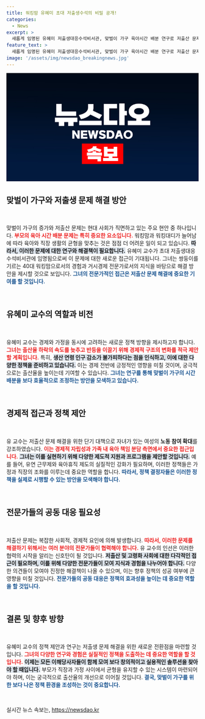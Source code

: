 ```yaml
---
title: 워킹맘 유혜미 초대 저출생수석의 비밀 공개!
categories:
  - News
excerpt: >
  새롭게 임명된 유혜미 저출생대응수석비서관, 맞벌이 가구 육아시간 배분 연구로 저출산 문제 해결에 나선다! 초등학교 쌍둥이 워킹맘이 구상하는 경제·사회 구조적 변화는 과연? 경제 전문가의 새로운 도전이 기대된다.
feature_text: >
  새롭게 임명된 유혜미 저출생대응수석비서관, 맞벌이 가구 육아시간 배분 연구로 저출산 문제 해결에 나선다! 초등학교 쌍둥이 워킹맘이 구상하는 경제·사회 구조적 변화는 과연? 경제 전문가의 새로운 도전이 기대된다.
image: '/assets/img/newsdao_breakingnews.jpg'
---
```


<p><img src="/assets/img/newsdao_breakingnews.jpg" alt="bookingtag 속보" /></p>

<h2 data-ke-size="size26">맞벌이 가구와 저출생 문제 해결 방안</h2>

<p data-ke-size="size16">&nbsp;</p>

<p data-ke-size="size16">맞벌이 가구의 증가와 저출산 문제는 현대 사회가 직면하고 있는 주요 현안 중 하나입니다. <b><span style="color: #ee2323;">부모의 육아 시간 배분 문제는 특히 중요한 요소입니다.</span></b> 워킹맘과 워킹대디가 늘어남에 따라 육아와 직장 생활의 균형을 맞추는 것은 점점 더 어려운 일이 되고 있습니다. <b><span style="background-color: #21538527;">따라서, 이러한 문제에 대한 연구와 해결책이 필요합니다.</span></b> 유혜미 교수가 초대 저출생대응수석비서관에 임명됨으로써 이 문제에 대한 새로운 접근이 기대됩니다. 그녀는 쌍둥이를 기르는 40대 워킹맘으로서의 경험과 거시경제 전문가로서의 지식을 바탕으로 해결 방안을 제시할 것으로 보입니다. <b><span style="color: #1a5490;">그녀의 전문가적인 접근은 저출산 문제 해결에 중요한 기여를 할 것입니다.</span></b></p>

<p data-ke-size="size16">&nbsp;</p>

<h2 data-ke-size="size26">유혜미 교수의 역할과 비전</h2>

<p data-ke-size="size16">&nbsp;</p>

<p data-ke-size="size16">유혜미 교수는 경제와 가정을 동시에 고려하는 새로운 정책 방향을 제시하고자 합니다. <b><span style="color: #ee2323;">그녀는 출산율 하락의 속도를 늦추고 반등을 이끌기 위해 경제적 구조의 변화를 적극 제안할 계획입니다.</span></b> 특히, <b><span style="background-color: #21538527;">생산 연령 인구 감소가 불가피하다는 점을 인식하고, 이에 대한 다양한 정책을 준비하고 있습니다.</span></b> 이는 경제 전반에 긍정적인 영향을 미칠 것이며, 궁극적으로는 출산율을 높이는데 기여할 수 있습니다. <b><span style="color: #1a5490;">그녀는 연구를 통해 맞벌이 가구의 시간 배분을 보다 효율적으로 조정하는 방안을 모색하고 있습니다.</span></b></p>

<p data-ke-size="size16">&nbsp;</p>

<h2 data-ke-size="size26">경제적 접근과 정책 제안</h2>

<p data-ke-size="size16">&nbsp;</p>

<p data-ke-size="size16">유 교수는 저출산 문제 해결을 위한 단기 대책으로 자녀가 있는 여성의 <b>노동 참여 확대</b>를 강조하였습니다. <b><span style="color: #ee2323;">이는 경제적 자립성과 가족 내 육아 책임 분담 측면에서 중요한 접근입니다.</span></b> <b><span style="background-color: #21538527;">그녀는 이를 실현하기 위해 다양한 제도적 지원과 프로그램을 제안할 것입니다.</span></b> 예를 들어, 유연 근무제와 육아휴직 제도의 실질적인 강화가 필요하며, 이러한 정책들은 가정과 직장의 조화를 이루는데 중요한 역할을 합니다. <b><span style="color: #1a5490;">따라서, 정책 결정자들은 이러한 정책을 실제로 시행할 수 있는 방안을 모색해야 합니다.</span></b></p>

<p data-ke-size="size16">&nbsp;</p>

<h2 data-ke-size="size26">전문가들의 공동 대응 필요성</h2>

<p data-ke-size="size16">&nbsp;</p>

<p data-ke-size="size16">저출산 문제는 복잡한 사회적, 경제적 요인에 의해 발생합니다. <b><span style="color: #ee2323;">따라서, 이러한 문제를 해결하기 위해서는 여러 분야의 전문가들이 협력해야 합니다.</span></b> 유 교수의 인선은 이러한 협력의 시작을 알리는 신호탄이 될 것입니다. <b><span style="background-color: #21538527;">저출산 및 고령화 사회에 대한 다각적인 접근이 필요하며, 이를 위해 다양한 전문가들이 모여 지식과 경험을 나누어야 합니다.</span></b> 다양한 의견들이 모여야 진정한 해결책이 나올 수 있으며, 이는 향후 정책의 성공 여부에 큰 영향을 미칠 것입니다. <b><span style="color: #1a5490;">전문가들의 공동 대응은 정책의 효과성을 높이는 데 중요한 역할을 할 것입니다.</span></b></p>

<p data-ke-size="size16">&nbsp;</p>

<h2 data-ke-size="size26">결론 및 향후 방향</h2>

<p data-ke-size="size16">&nbsp;</p>

<p data-ke-size="size16">유혜미 교수의 정책 제안과 연구는 저출생 문제 해결을 위한 새로운 전환점을 마련할 것입니다. <b><span style="color: #ee2323;">그녀의 다양한 연구와 경험은 실질적인 정책을 도출하는 데 중요한 역할을 할 것입니다.</span></b> <b><span style="background-color: #21538527;">이제는 모든 이해당사자들이 함께 모여 보다 창의적이고 실용적인 솔루션을 찾아야 할 때입니다.</span></b> 부모가 직장과 가정 사이에서 균형을 유지할 수 있는 시스템이 마련되어야 하며, 이는 궁극적으로 출산율의 개선으로 이어질 것입니다. <b><span style="color: #1a5490;">결국, 맞벌이 가구를 위한 보다 나은 정책 환경을 조성하는 것이 중요합니다.</span></b></p>

<p data-ke-size="size16">&nbsp;</p>
실시간 뉴스 속보는, <a href="https://newsdao.kr" rel="dofollow">https://newsdao.kr</a>


